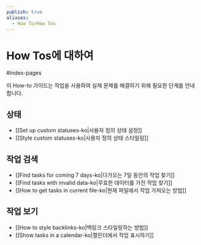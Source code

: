 ```yaml
---
publish: true
aliases:
  - How To/How Tos
---
```


# How Tos에 대하여

<span class="related-pages">#index-pages</span>

이 How-to 가이드는 작업을 사용하여 실제 문제를 해결하기 위해 필요한 단계를 안내합니다.

## 상태

- [[Set up custom statuses-ko|사용자 정의 상태 설정]]
- [[Style custom statuses-ko|사용자 정의 상태 스타일링]]

## 작업 검색

- [[Find tasks for coming 7 days-ko|다가오는 7일 동안의 작업 찾기]]
- [[Find tasks with invalid data-ko|무효한 데이터를 가진 작업 찾기]]
- [[How to get tasks in current file-ko|현재 파일에서 작업 가져오는 방법]]

## 작업 보기

- [[How to style backlinks-ko|백링크 스타일링하는 방법]]
- [[Show tasks in a calendar-ko|캘린더에서 작업 표시하기]]